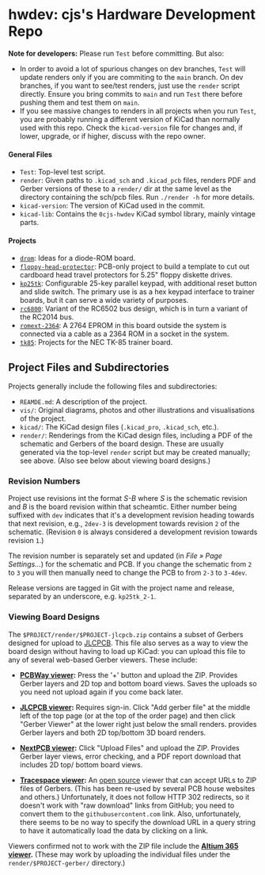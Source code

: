 hwdev: cjs's Hardware Development Repo
======================================

__Note for developers:__ Please run `Test` before committing. But also:
- In order to avoid a lot of spurious changes on dev branches, `Test` will
  update renders only if you are commiting to the `main` branch. On dev
  branches, if you want to see/test renders, just use the `render` script
  directly. Ensure you bring commits to `main` and run `Test` there before
  pushing them and test them on `main`.
- If you see massive changes to renders in all projects when you run
  `Test`, you are probably running a different version of KiCad than
  normally used with this repo. Check the `kicad-version` file for changes
  and, if lower, upgrade, or if higher, discuss with the repo owner.

#### General Files

- `Test`: Top-level test script.
- `render`: Given paths to `.kicad_sch` and `.kicad_pcb` files, renders PDF
  and Gerber versions of these to a `render/` dir at the same level as the
  directory containing the sch/pcb files. Run `./render -h` for more
  details.
- `kicad-version`: The version of KiCad used in the commit.
- `kicad-lib`: Contains the `0cjs-hwdev` KiCad symbol library, mainly
  vintage parts.

#### Projects

- [`drom`]: Ideas for a diode-ROM board.
- [`floppy-head-protector`]: PCB-only project to build a template to cut
  out cardboard head travel protectors for 5.25" floppy diskette drives.
- [`kp25tk`]: Configurable 25-key parallel keypad, with additional reset
  button and slide switch. The primary use is as a hex keypad interface to
  trainer boards, but it can serve a wide variety of purposes.
- [`rc6800`]: Variant of the RC6502 bus design, which is in turn a variant of
  the RC2014 bus.
- [`romext-2364`]: A 2764 EPROM in this board outside the system is
  connected via a cable as a 2364 ROM in a socket in the system.
- [`tk85`]: Projects for the NEC TK-85 trainer board.


Project Files and Subdirectories
--------------------------------

Projects generally include the following files and subdirectories:
- `REAMDE.md`: A description of the project.
- `vis/`: Original diagrams, photos and other illustrations and
  visualisations of the project.
- `kicad/`: The KiCad design files (`.kicad_pro`, `.kicad_sch`, etc.).
- `render/`: Renderings from the KiCad design files, including a PDF of the
  schematic and Gerbers of the board design. These are usually generated
  via the top-level `render` script but may be created manually; see above.
  (Also see below about viewing board designs.)

### Revision Numbers

Project use revisions int the format _S-B_ where _S_ is the schematic
revision and _B_ is the board revision within that scheamtic. Either number
being suffixed with `dev` indicates that it's a development revision
heading towards that next revision, e.g., `2dev-3` is development towards
revision `2` of the schematic. (Revision `0` is always considered a
development revision towards revision `1`.)

The revision number is separately set and updated (in _File » Page
Settings…_) for the schematic and PCB. If you change the schematic from `2`
to `3` you will then manually need to change the PCB to from `2-3` to
`3-4dev`.

Release versions are tagged in Git with the project name and release,
separated by an underscore, e.g. `kp25tk_2-1`.

### Viewing Board Designs

The `$PROJECT/render/$PROJECT-jlcpcb.zip` contains a subset of Gerbers
designed for upload to [JLCPCB]. This file also serves as a way to view the
board design without having to load up KiCad: you can upload this file to
any of several web-based Gerber viewers. These include:

* __[PCBWay viewer]:__ Press the '+' button and upload the ZIP. Provides
  Gerber layers and 2D top and bottom board views. Saves the uploads so you
  need not upload again if you come back later.

* __[JLCPCB viewer]:__ Requires sign-in. Click "Add gerber file" at the
  middle left of the top page (or at the top of the order page) and then
  click "Gerber Viewer" at the lower right just below the small renders.
  provides Gerber layers and both 2D top/bottom 3D board renders.

* __[NextPCB viewer]:__ Click "Upload Files" and upload the ZIP. Provides
  Gerber layer views, error checking, and a PDF report download that
  includes 2D top/ bottom board views.

* __[Tracespace viewer]:__ An [open source][tracespace] viewer that can
  accept URLs to ZIP files of Gerbers. (This has been re-used by several
  PCB house websites and others.) Unfortunately, it does not follow HTTP
  302 redirects, so it doesn't work with "raw download" links from GitHub;
  you need to convert them to the `githubusercontent.com` link. Also,
  unfortunately, there seems to be no way to specify the download URL in a
  query string to have it automatically load the data by clicking on a
  link.

Viewers confirmed not to work with the ZIP file include the __[Altium 365
viewer].__ (These may work by uploading the individual files under the
`render/$PROJECT-gerber/` directory.)



<!-------------------------------------------------------------------->
[`drom`]: ./drom/
[`floppy-head-protector`]: ./floppy-head-protector/
[`kp25tk`]: ./kp25tk/
[`rc6800`]: ./rc6800/
[`romext-2364`]: ./romext-2364/
[`tk85`]: ./tk85/

[Altium 365 viewer]: https://www.altium.com/viewer/
[JLCPCB viewer]: https://cart.jlcpcb.com/quote
[JLCPCB]: https://jlcpcb.com/
[NextPCB viewer]: https://www.nextpcb.com/free-online-gerber-viewer.html
[PCBWay viewer]: https://www.pcbway.com/project/OnlineGerberViewer.html
[Tracespace viewer]: https://tracespace.io/view/
[tracespace]: https://github.com/tracespace/tracespace
